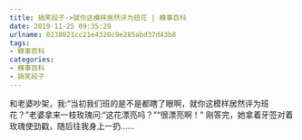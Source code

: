 ```yaml
---
title: 搞笑段子->就你这模样居然评为班花 | 糗事百科
date: 2019-11-25 09:35:29
urlname: 0238021cc21e4320c9e285abd37d43b8
tags: 
- 糗事百科
categories:
- 糗事百科
- 搞笑段子
---
```

和老婆吵架，我:“当初我们班的是不是都瞎了眼啊，就你这模样居然评为班花？”老婆拿来一枝玫瑰问:“这花漂亮吗？”“很漂亮啊！” 刚答完，她拿着牙签对着玫瑰使劲戳，随后往我身上一扔……


